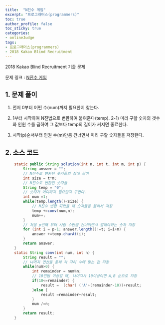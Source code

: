 ```yaml
---
title:  "N진수 게임"
excerpt: "프로그래머스(programmers)"
toc: true
author_profile: false
toc_sticky: true
categories:
- onlineJudge
tags:
- 프로그래머스(programmers)
- 2018 Kakao Blind Recruitment
---
```

2018 Kakao Blind Recruitment 기출 문제

문제 링크 : [N진수 게임](https://programmers.co.kr/learn/courses/30/lessons/17687)




## 1. 문제 풀이

1) 먼저 0부터 어떤 수(num)까지 필요한지 찾는다.

2) 1부터 시작하여 N진법으로 변환하여 붙여준다(temp).
 2-1) 미리 구할 숫자의 갯수와 인원 수를 곱하여 그 값보다 temp의 길이가 커지면 종료한다.

3) 시작(p)순서부터 인원 수(m)만큼 건너면서 미리 구할 숫자들을 저장한다.




## 2. 소스 코드

```java
    static public String solution(int n, int t, int m, int p) {
        String answer = "";
        // N진수로 변환된 숫자들의 최대 길이
        int size = t*m;
        // N진수로 변환된 숫자들
        String temp = "0";
        // 숫자가 어디까지 필요한지 구한다.
        int num =1;
        while(temp.length()<size) {
            // N진수 변환 되었을 때 숫자들을 붙여서 저장
        	temp +=conv(num,n);
        	num++;
        }
        // 처음 p번째 부터 사람 수만큼 건너뛰면서 말해야하는 숫자 저장
        for (int i = p-1; answer.length()!=t; i=i+m) {
			answer +=temp.charAt(i);
		}
        return answer;
    }
	static String conv(int num, int n) {
		String result = "";
		// 나머지 연산을 통해 각 자리 수에 맞는 값 저장
		while(num>0) {
			int remainder = num%n;
			// 10진법 이상일 때, 나머지가 10이상이면 A,B 순으로 저장
			if(10<=remainder) {
				result =  (char) ('A'+(remainder-10))+result;
			}else {
				result =remainder+result;
			}
			num /=n;
		}
		return result;
	}

```
